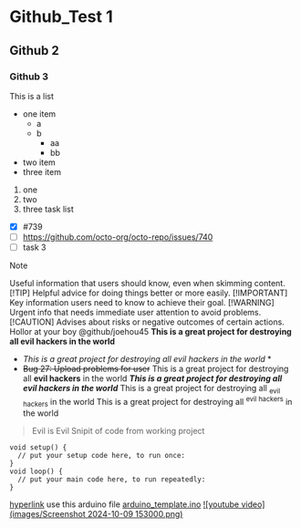 # Github_Test 1
## Github 2
### Github 3
This is a list
- one item
  - a
  - b
    - aa
    - bb    
- two item
- three item
1. one
2. two
3. three
task list
- [x] #739
- [ ] https://github.com/octo-org/octo-repo/issues/740
- [ ] task 3
> [!NOTE]
> Useful information that users should know, even when skimming content.
> [!TIP]
> Helpful advice for doing things better or more easily.
> [!IMPORTANT]
> Key information users need to know to achieve their goal.
> [!WARNING]
> Urgent info that needs immediate user attention to avoid problems.
> [!CAUTION]
> Advises about risks or negative outcomes of certain actions.
Hollor at your boy @github/joehou45
**This is a great project for destroying all evil hackers in the world**
* *This is a great project for destroying all evil hackers in the world* *
* 
  ~~Bug 27: Upload problems for user~~
This is a great project for destroying all **evil hackers** in the world
***This is a great project for destroying all **evil hackers** in the world***
This is a great project for destroying all <sub>evil hackers</sub> in the world
This is a great project for destroying all <sup>evil hackers</sup> in the world
> Evil is Evil
Snipit of code from working project

```
void setup() {
  // put your setup code here, to run once:
}
void loop() {
  // put your main code here, to run repeatedly:
}
```
[hyperlink](https://pizza.com)
use this arduino file [arduino_template.ino](ardunio_template_2.ino)
[![youtube video](images/Screenshot 2024-10-09 153000.png)](https://youtube.com)
